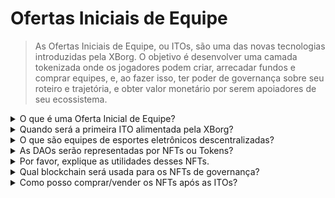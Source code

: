 # Ofertas Iniciais de Equipe

> As Ofertas Iniciais de Equipe, ou ITOs, são uma das novas tecnologias introduzidas pela XBorg. O objetivo é desenvolver uma camada tokenizada onde os jogadores podem criar, arrecadar fundos e comprar equipes, e, ao fazer isso, ter poder de governança sobre seu roteiro e trajetória, e obter valor monetário por serem apoiadores de seu ecossistema.

<details>

<summary>O que é uma Oferta Inicial de Equipe?</summary>

Ofertas Iniciais de Equipe (ITO) referem-se ao processo de tokenização de uma equipe de esportes eletrônicos com um token de governança e utilidade.

</details>

<details>

<summary>Quando será a primeira ITO alimentada pela XBorg?</summary>

Até o momento, não há uma data confirmada para a ITO e seu cronograma depende muito das agendas das equipes de esportes eletrônicos.

</details>

<details>

<summary>O que são equipes de esportes eletrônicos descentralizadas?</summary>

Equipes de esportes eletrônicos descentralizadas são financiadas e operadas por fãs, assim como um DAO para esportes eletrônicos.

</details>

<details>

<summary>As DAOs serão representadas por NFTs ou Tokens?</summary>

As DAOs de esportes eletrônicos são governadas por NFTs (tokens não fungíveis).

</details>

<details>

<summary>Por favor, explique as utilidades desses NFTs.</summary>

Eles conferem direitos de governança, acesso a um clube exclusivo e recompensas com base no desempenho da equipe.

</details>

<details>

<summary>Qual blockchain será usada para os NFTs de governança?</summary>

Ethereum

</details>

<details>

<summary>Como posso comprar/vender os NFTs após as ITOs?</summary>

Os NFTs poderão ser vendidos em mercados secundários como Opensea, Blur, etc.

</details>